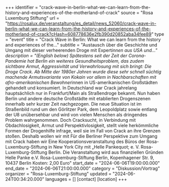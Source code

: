 +++
identifier = "crack-wave-in-berlin-what-we-can-learn-from-the-history-and-experiences-of-the-motherland-of-crack"
source = "Rosa Luxemburg Stiftung"
url = "https://rosalux.de/veranstaltung/es_detail/news_52060/crack-wave-in-berlin-what-we-can-learn-from-the-history-and-experiences-of-the-motherland-of-crack?cHash=608778636e2fb390d20852aba34fee89"
type = "event"
title = "Crack Wave in Berlin: What we can learn from the history and experiences of the…"
subtitle = "Austausch über die Geschichte und Umgang mit dieser verheerenden Droge mit Expert*innen aus USA und…"
description = "(English below)
Spätestens seit der Zeit der Corona-Pandemie hat Berlin ein weiteres Gesundheitsproblem, das zudem sichtbare Armut, Aggressivität und Verwahrlosung mit sich bringt: Die Droge Crack. Ab Mitte der 1980er Jahren wurde diese sehr schnell süchtig machende Armutsvariante von Kokain vor allem in Nachbarschaften mit afro-amerikanischen Bewohner*innen in US-amerikanischen Großstädten gehandelt und konsumiert. In Deutschland war Crack jahrelang hauptsächlich nur in Frankfurt/Main als Straßendroge bekannt. Nun haben Berlin und andere deutsche Großstädte mit etablierten Drogenszenen innerhalb sehr kurzer Zeit nachgezogen. Die neue Situation ist im Straßenbild rund um den Görlitzer Park, dem Leopoldplatz sowie entlang der U8 unübersehbar und wird von vielen Menschen als dringendes Problem wahrgenommen.
Doch Cracksucht, in Verbindung mit Obdachlosigkeit, Armut und Perspektivlosigkeit, stellt viele herkömmliche Formen der Drogenhilfe infrage, weil sie im Fall von Crack an ihre Grenzen stoßen. Deshalb wollen wir mit 
Für die Berliner Perspektive zum Umgang mit Crack haben wir
Eine Kooperationsveranstaltung des Büros der Rosa-Luxemburg-Stiftung in New York City mit „Helle Pankequot; e. V.  Rosa-Luxemburg-Stiftung Berlin.
Die Veranstaltung wird aus finanziellen Gründen 
Helle Panke e.V.  Rosa-Luxemburg-Stiftung Berlin, Kopenhagener Str. 9, 10437 Berlin
Kosten: 2,00 Euro"
start_date = "2024-06-06T19:00:00.000"
end_date = "2024-06-06T21:00:00.000"
category = "Diskussion/Vortrag"
organizer = "Rosa-Luxemburg-Stiftung"
updated = "2024-06-24T00:34:20.000"
languages = []
[contact]
[location]
+++
